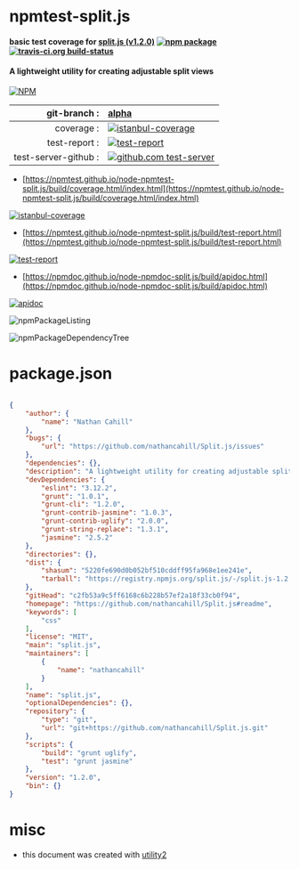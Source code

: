 # npmtest-split.js

#### basic test coverage for  [split.js (v1.2.0)](https://github.com/nathancahill/Split.js#readme)  [![npm package](https://img.shields.io/npm/v/npmtest-split.js.svg?style=flat-square)](https://www.npmjs.org/package/npmtest-split.js) [![travis-ci.org build-status](https://api.travis-ci.org/npmtest/node-npmtest-split.js.svg)](https://travis-ci.org/npmtest/node-npmtest-split.js)

#### A lightweight utility for creating adjustable split views

[![NPM](https://nodei.co/npm/split.js.png?downloads=true&downloadRank=true&stars=true)](https://www.npmjs.com/package/split.js)

| git-branch : | [alpha](https://github.com/npmtest/node-npmtest-split.js/tree/alpha)|
|--:|:--|
| coverage : | [![istanbul-coverage](https://npmtest.github.io/node-npmtest-split.js/build/coverage.badge.svg)](https://npmtest.github.io/node-npmtest-split.js/build/coverage.html/index.html)|
| test-report : | [![test-report](https://npmtest.github.io/node-npmtest-split.js/build/test-report.badge.svg)](https://npmtest.github.io/node-npmtest-split.js/build/test-report.html)|
| test-server-github : | [![github.com test-server](https://npmtest.github.io/node-npmtest-split.js/GitHub-Mark-32px.png)](https://npmtest.github.io/node-npmtest-split.js/build/app/index.html) | | build-artifacts : | [![build-artifacts](https://npmtest.github.io/node-npmtest-split.js/glyphicons_144_folder_open.png)](https://github.com/npmtest/node-npmtest-split.js/tree/gh-pages/build)|

- [https://npmtest.github.io/node-npmtest-split.js/build/coverage.html/index.html](https://npmtest.github.io/node-npmtest-split.js/build/coverage.html/index.html)

[![istanbul-coverage](https://npmtest.github.io/node-npmtest-split.js/build/screenCapture.buildCi.browser.%252Ftmp%252Fbuild%252Fcoverage.lib.html.png)](https://npmtest.github.io/node-npmtest-split.js/build/coverage.html/index.html)

- [https://npmtest.github.io/node-npmtest-split.js/build/test-report.html](https://npmtest.github.io/node-npmtest-split.js/build/test-report.html)

[![test-report](https://npmtest.github.io/node-npmtest-split.js/build/screenCapture.buildCi.browser.%252Ftmp%252Fbuild%252Ftest-report.html.png)](https://npmtest.github.io/node-npmtest-split.js/build/test-report.html)

- [https://npmdoc.github.io/node-npmdoc-split.js/build/apidoc.html](https://npmdoc.github.io/node-npmdoc-split.js/build/apidoc.html)

[![apidoc](https://npmdoc.github.io/node-npmdoc-split.js/build/screenCapture.buildCi.browser.%252Ftmp%252Fbuild%252Fapidoc.html.png)](https://npmdoc.github.io/node-npmdoc-split.js/build/apidoc.html)

![npmPackageListing](https://npmtest.github.io/node-npmtest-split.js/build/screenCapture.npmPackageListing.svg)

![npmPackageDependencyTree](https://npmtest.github.io/node-npmtest-split.js/build/screenCapture.npmPackageDependencyTree.svg)



# package.json

```json

{
    "author": {
        "name": "Nathan Cahill"
    },
    "bugs": {
        "url": "https://github.com/nathancahill/Split.js/issues"
    },
    "dependencies": {},
    "description": "A lightweight utility for creating adjustable split views",
    "devDependencies": {
        "eslint": "3.12.2",
        "grunt": "1.0.1",
        "grunt-cli": "1.2.0",
        "grunt-contrib-jasmine": "1.0.3",
        "grunt-contrib-uglify": "2.0.0",
        "grunt-string-replace": "1.3.1",
        "jasmine": "2.5.2"
    },
    "directories": {},
    "dist": {
        "shasum": "5220fe690d0b052bf510cddff95fa968e1ee241e",
        "tarball": "https://registry.npmjs.org/split.js/-/split.js-1.2.0.tgz"
    },
    "gitHead": "c2fb53a9c5ff6168c6b228b57ef2a18f33cb0f94",
    "homepage": "https://github.com/nathancahill/Split.js#readme",
    "keywords": [
        "css"
    ],
    "license": "MIT",
    "main": "split.js",
    "maintainers": [
        {
            "name": "nathancahill"
        }
    ],
    "name": "split.js",
    "optionalDependencies": {},
    "repository": {
        "type": "git",
        "url": "git+https://github.com/nathancahill/Split.js.git"
    },
    "scripts": {
        "build": "grunt uglify",
        "test": "grunt jasmine"
    },
    "version": "1.2.0",
    "bin": {}
}
```



# misc
- this document was created with [utility2](https://github.com/kaizhu256/node-utility2)
